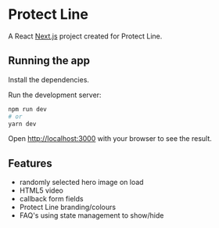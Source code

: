 # Protect Line

A React [Next.js](https://nextjs.org/) project created for Protect Line.

## Running the app

Install the dependencies.

Run the development server:

```bash
npm run dev
# or
yarn dev
```

Open [http://localhost:3000](http://localhost:3000) with your browser to see the result.

## Features

- randomly selected hero image on load
- HTML5 video
- callback form fields
- Protect Line branding/colours
- FAQ's using state management to show/hide

